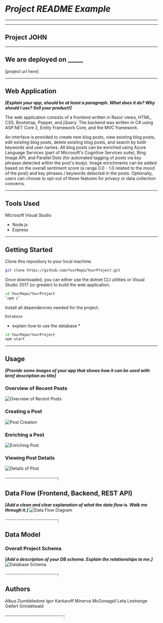 # ***Project README Example***

---------------------------------
---------------------------------

## Project JOHN

---------------------------------

## We are deployed on _____

[project url here]

---------------------------------

## Web Application

***[Explain your app, should be at least a paragraph. What does it do? Why should I use? Sell your product!]***

The web application consists of a frontend written in Razor views, HTML, CSS,
Bootstrap, Popper, and jQuery. The backend was written in C# using ASP.NET Core 2, Entity Framework Core, and the MVC framework.

An interface is provided to create new blog
posts, view existing blog posts, edit existing blog posts, delete existing
blog posts, and search by both keywords and user names. All blog posts can be
enriched using Azure Language Services (part of Microsoft's Cognitive Services
suite), Bing Image API, and Parallel Dots (for automated tagging of posts via
key phrases detected within the post's body). Image enrichments can be added
based on the overall sentiment score (a range 0.0 - 1.0 related to the mood
of the post) and key phrases / keywords detected in the posts. Optionally, users
can choose to opt-out of these features for privacy or data collection concerns.

---------------------------------

## Tools Used

Microsoft Visual Studio

- Node.js
- Express

---------------------------------

## Getting Started

Clone this repository to your local machine.

```bash
git clone https://github.com/YourRepo/YourProject.git
```

Once downloaded, you can either use the dotnet CLI utilities or Visual Studio 2017 (or greater) to build the web application.

```bash
cd YourRepo/YourProject
`npm i`
```

Install all dependencies needed for the project.

```bash
Database
```

* explain how to use the database *

```bash
cd YourRepo/YourProject
npm start
```

---------------------------------

## Usage

***[Provide some images of your app that shows how it can be used with brief description as title]***

### Overview of Recent Posts

![Overview of Recent Posts](https://via.placeholder.com/500x250)

### Creating a Post

![Post Creation](https://via.placeholder.com/500x250)

### Enriching a Post

![Enriching Post](https://via.placeholder.com/500x250)

### Viewing Post Details

![Details of Post](https://via.placeholder.com/500x250)

---------------------------;

## Data Flow (Frontend, Backend, REST API)

***[Add a clean and clear explanation of what the data flow is. Walk me through it.]***
![Data Flow Diagram](/assets/img/Flowchart.png)

---------------------------;

## Data Model

### Overall Project Schema

***[Add a description of your DB schema. Explain the relationships to me.]***
![Database Schema](/assets/img/ERD.png)

---------------------------;

## Authors

Albus Dumbbledore
Igor Karkaroff
Minerva McGonagall
Leta Lestrange
Gellert Grindelwald

------------------------------;

